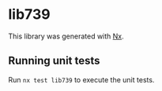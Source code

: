 # lib739

This library was generated with [Nx](https://nx.dev).

## Running unit tests

Run `nx test lib739` to execute the unit tests.
